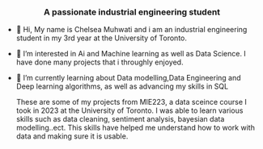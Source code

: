 <h3 align="center">A passionate industrial engineering student</h3>

- 👋 Hi, My name is Chelsea Muhwati and i am an industrial engineering student in my 3rd year at the University of Toronto.
- 👀 I’m interested in Ai and Machine learning as well as Data Science. I have done many projects that i throughly enjoyed.
- 🌱 I’m currently learning about Data modelling,Data Engineering and Deep learning algorithms, as well as advancing my skills in SQL

  These are some of my projects from MIE223, a data sceince course I took in 2023 at the University of Toronto. I was able to learn various skills such as
  data cleaning, sentiment analysis, bayesian data modelling..ect. This skills have helped me understand how to work with data and making sure it is usable.   

